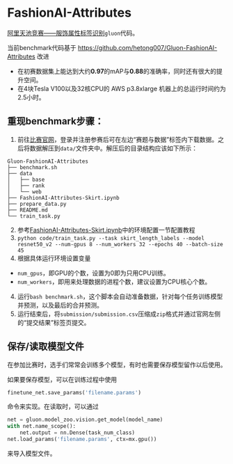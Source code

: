 # FashionAI-Attributes
[阿里天池竞赛——服饰属性标签识别](https://tianchi.aliyun.com/competition/information.htm?spm=5176.100067.5678.2.505c3a26Oet3cf&raceId=231649)`gluon`代码。

当前benchmark代码基于 https://github.com/hetong007/Gluon-FashionAI-Attributes 改进
- 在初赛数据集上能达到大约**0.97**的mAP与**0.88**的准确率，同时还有很大的提升空间。
- 在4块Tesla V100以及32核CPU的 AWS p3.8xlarge 机器上的总运行时间约为2.5小时。

## 重现benchmark步骤：
1. 前往[比赛官网](https://tianchi.aliyun.com/competition/information.htm?spm=5176.100067.5678.2.505c3a26Oet3cf&raceId=231649)，登录并注册参赛后可在左边“赛题与数据”标签内下载数据。之后将数据解压到`data/`文件夹中。解压后的目录结构应该如下所示：
```
Gluon-FashionAI-Attributes
├── benchmark.sh
├── data
│   ├── base
│   ├── rank
│   └── web
├── FashionAI-Attributes-Skirt.ipynb
├── prepare_data.py
├── README.md
└── train_task.py
```
2. 参考[FashionAI-Attributes-Skirt.ipynb](FashionAI-Attributes-Skirt.ipynb)中的环境配置一节配置教程
3. `python code/train_task.py --task skirt_length_labels --model resnet50_v2 --num-gpus 8 --num_workers 32 --epochs 40 --batch-size 45`
3. 根据具体运行环境设置变量
  - `num_gpus`，即GPU的个数，设置为0即为只用CPU训练。
  - `num_workers`，即用来处理数据的进程个数，建议设置为CPU核心个数。
4. 运行`bash benchmark.sh`，这个脚本会自动准备数据，针对每个任务训练模型并预测，以及最后的合并预测。
4. 运行结束后，将`submission/submission.csv`压缩成`zip`格式并通过官网左侧的“提交结果”标签页提交。

## 保存/读取模型文件

在参加比赛时，选手们常常会训练多个模型，有时也需要保存模型留作以后使用。

如果要保存模型，可以在训练过程中使用

```python
finetune_net.save_params('filename.params')
```

命令来实现。在读取时，可以通过

```python
net = gluon.model_zoo.vision.get_model(model_name)
with net.name_scope():
    net.output = nn.Dense(task_num_class)
net.load_params('filename.params', ctx=mx.gpu())
```

来导入模型文件。
